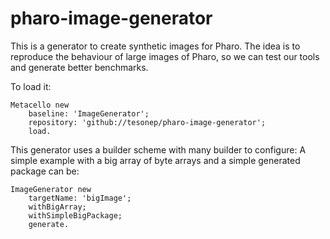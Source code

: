 # pharo-image-generator
This is a generator to create synthetic images for Pharo.
The idea is to reproduce the behaviour of large images of Pharo, so we can test our tools and generate better benchmarks.

To load it:

```
Metacello new
	baseline: 'ImageGenerator';
	repository: 'github://tesonep/pharo-image-generator';
	load.
```

This generator uses a builder scheme with many builder to configure: 
A simple example with a big array of byte arrays and a simple generated package can be:

```
ImageGenerator new
	targetName: 'bigImage';
	withBigArray;
	withSimpleBigPackage;
	generate.
```

